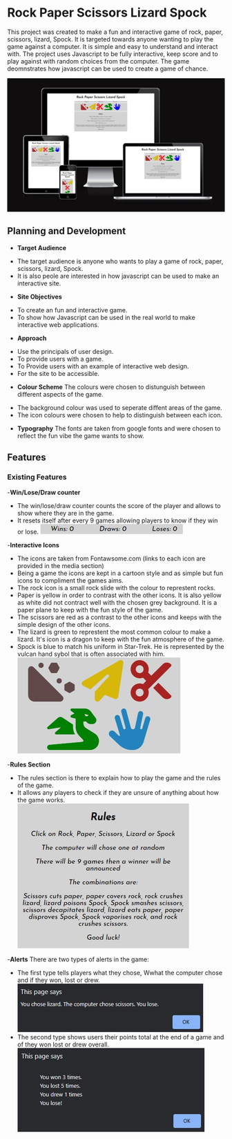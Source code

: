 # Rock Paper Scissors Lizard Spock
This project was created to make a fun and interactive game of rock, paper, scissors, lizard, Spock. It is targeted towards anyone wanting to play the game against a computer. It is simple and easy to understand and interact with.
The project uses Javascript to be fully interactive, keep score and to play against with random choices from the computer. The game deomnstrates how javascript can be used to create a game of chance.

![screenshot of am I interactive to show site on different screens](assets/images/readme/am-i-responcive.jpg)

## Planning and Development
- __Target Audience__
* The target audience is anyone who wants to play a game of rock, paper, scissors, lizard, Spock.
* It is also peole are interested in how javascript can be used to make an interactive site.

- __Site Objectives__
* To create an fun and interactive game.
* To show how Javascript can be used in the real world to make interactive web applications.

- __Approach__
* Use the principals of user design.
* To provide users with a game.
* To Provide users with an example of interactive web design.
* For the site to be accessible.

- __Colour Scheme__
The colours were chosen to distunguish between different aspects of the game.
* The background colour was used to seperate diffent areas of the game.
* The icon colours were chosen to help to distinguish between each icon.

- __Typography__
The fonts are taken from google fonts and were chosen to reflect the fun vibe the game wants to show.

## Features

### Existing Features

-__Win/Lose/Draw counter__
* The win/lose/draw counter counts the score of the player and allows to show where they are in the game.
* It resets itself after every 9 games allowing players to know if they win or lose.
![image of the win/lose/draw counter](assets/images/readme/win-lose-draw-counter.jpg)

-__Interactive Icons__
* The icons are taken from Fontawsome.com (links to each icon are provided in the media section)
* Being a game the icons are kept in a cartoon style and as simple but fun icons to compliment the games aims.
* The rock icon is a small rock slide with the colour to represtent rocks.
* Paper is yellow in order to contrast with the other icons. It is also yellow as white did not contract well with the chosen grey background. It is a paper plane to keep with the fun style of the game.
* The scissors are red as a contrast to the other icons and keeps with the simple design of the other icons.
* The lizard is green to represtent the most common colour to make a lizard. It's icon is a dragon to keep with the fun atmosphere of the game.
* Spock is blue to match his uniform in Star-Trek. He is represented by the vulcan hand sybol that is often associated with him.
![images of the icons used](assets/images/readme/icons.jpg)

-__Rules Section__
* The rules section is there to explain how to play the game and the rules of the game.
* It allows any players to check if they are unsure of anything  about how the game works.
![image of the rules section](assets/images/readme/rules.jpg)

-__Alerts__
There are two types of alerts in the game:
* The first type tells players what they chose, Wwhat the computer chose and if they won, lost or drew.
![image of the first type of alert](assets/images/readme/alert1.jpg)
* The second type shows users their points total at the end of a game and of they won lost or drew overall.
![image of the second type of alert](assets/images/readme/alert2.jpg)

